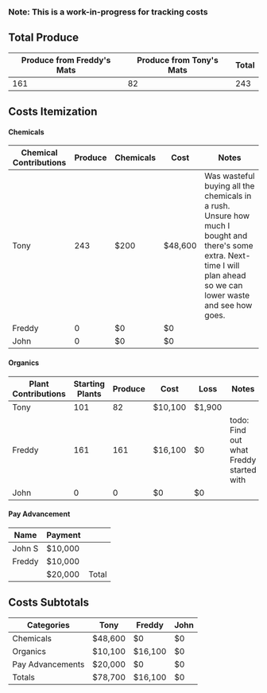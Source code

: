 ### Note: This is a work-in-progress for tracking costs

## Total Produce

| Produce from Freddy's Mats | Produce from Tony's Mats | Total |
|----------------------------|--------------------------|-------|
| 161                        | 82                       | 243   |

## Costs Itemization
#### Chemicals
|Chemical Contributions|Produce|Chemicals|Cost|Notes|
|---|---|---|---|---|
|Tony|243|$200|$48,600|Was wasteful buying all the chemicals in a rush. Unsure how much I bought and there's some extra. Next-time I will plan ahead so we can lower waste and see how goes.|
|Freddy|0|$0|$0||
|John|0|$0|$0||
#### Organics
|Plant Contributions|Starting Plants|Produce|Cost|Loss|Notes|
|---|---|---|---|---|---|
|Tony|101|82|$10,100|$1,900||
|Freddy|161|161|$16,100|$0|todo: Find out what Freddy started with|
|John|0|0|$0|$0||
#### Pay Advancement
|Name|Payment| |
|---|---|---|
|John S|$10,000||
|Freddy|$10,000||
||$20,000|Total|
## Costs Subtotals
|Categories|Tony|Freddy|John|
|---|---|---|---|
|Chemicals|$48,600|$0|$0|
|Organics|$10,100|$16,100|$0|
|Pay Advancements|$20,000|$0|$0|
|Totals|$78,700|$16,100|$0|